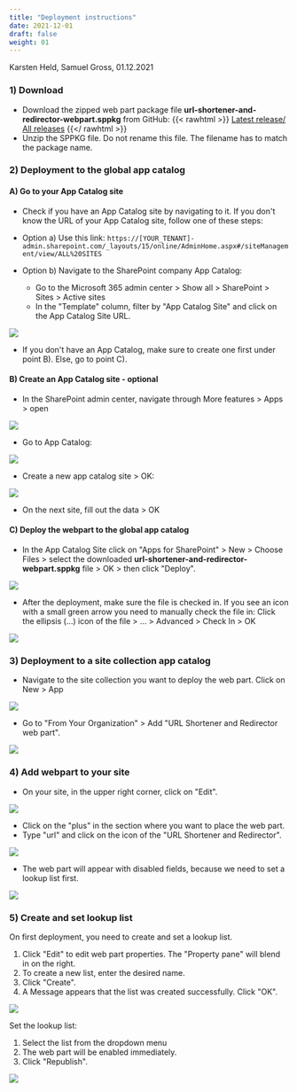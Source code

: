 ```yaml
---
title: "Deployment instructions"
date: 2021-12-01
draft: false
weight: 01
---
```

Karsten Held, Samuel Gross, 01.12.2021


### 1) Download

- Download the zipped web part package file **url-shortener-and-redirector-webpart.sppkg** from GitHub:
{{< rawhtml >}}
    <a style="align-self: flex-start;" href="https://github.com/WhizzyApps/SPO-URL-Shortener-And-Redirector-Web-Part/releases">Latest release/</a>
    <a style="align-self: flex-start;" href="https://github.com/WhizzyApps/SPO-URL-Shortener-And-Redirector-Web-Part/releases" target="_blank">All releases</a>
{{</ rawhtml >}}
- Unzip the SPPKG file. Do not rename this file. The filename has to match the package name.


### 2) Deployment to the global app catalog

#### A) Go to your App Catalog site

- Check if you have an App Catalog site by navigating to it. If you don't know the URL of your App Catalog site, follow one of these steps:
- Option a) Use this link: 
`https://[YOUR_TENANT]-admin.sharepoint.com/_layouts/15/online/AdminHome.aspx#/siteManagement/view/ALL%20SITES`

- Option b) Navigate to the SharePoint company App Catalog: 
  - Go to the Microsoft 365 admin center > Show all > SharePoint > Sites > Active sites
  - In the "Template" column, filter by "App Catalog Site" and click on the App Catalog Site URL.

![](/Deployment/images/04.png)

- If you don't have an App Catalog, make sure to create one first under point B). Else, go to point C).

#### B) Create an App Catalog site - optional


- In the SharePoint admin center, navigate through More features > Apps > open

![](/Deployment/images/01.png)

- Go to App Catalog:

![](/Deployment/images/02.png)

- Create a new app catalog site > OK:

![](/Deployment/images/03.png)

- On the next site, fill out the data > OK

#### C) Deploy the webpart to the global app catalog 

- In the App Catalog Site click on "Apps for SharePoint" > New > Choose Files > select the downloaded **url-shortener-and-redirector-webpart.sppkg** file > OK > then click "Deploy".

![](/Deployment/images/05.png)


- After the deployment, make sure the file is checked in. If you see an icon with a small green arrow you need to manually check the file in: Click the ellipsis (…) icon of the file > … > Advanced > Check In > OK

![](/Deployment/images/06.png)


### 3) Deployment to a site collection app catalog

- Navigate to the site collection you want to deploy the web part. Click on New > App

![](/Deployment/images/08.png)

- Go to "From Your Organization" > Add "URL Shortener and Redirector web part".

![](/Deployment/images/09.png)


### 4) Add webpart to your site

- On your site, in the upper right corner, click on "Edit".

![](/Deployment/images/10.png)


- Click on the "plus" in the section where you want to place the web part. 
- Type "url" and click on the icon of the "URL Shortener and Redirector". 

![](/Deployment/images/11.png)

- The web part will appear with disabled fields, because we need to set a lookup list first.

![](/Deployment/images/12.png)

### 5) Create and set lookup list

On first deployment, you need to create and set a lookup list.

1. Click "Edit" to edit web part properties. The "Property pane" will blend in on the right.
2. To create a new list, enter the desired name.
3. Click "Create".
4. A Message appears that the list was created successfully. Click "OK".

![](/Deployment/images/13.png)

Set the lookup list:

1. Select the list from the dropdown menu
2. The web part will be enabled immediately.
3. Click "Republish".

![](/Deployment/images/14.png)
